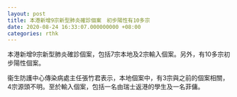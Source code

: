 ```yaml
---
layout: post
title: 本港新增9宗新型肺炎確診個案　初步陽性有10多宗
date: 2020-08-24 16:33:07.000000000 +08:00
categories: rthk
---
```


本港新增9宗新型肺炎確診個案，包括7宗本地及2宗輸入個案。另外，有10多宗初步陽性個案。

衞生防護中心傳染病處主任張竹君表示，本地個案中，有3宗與之前的個案相關，4宗源頭不明。至於輸入個案，包括一名由瑞士返港的學生及一名菲傭。
